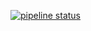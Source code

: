 [![pipeline status](https://gitlab.tue.nl/hpclab/website/badges/main/pipeline.svg)](https://gitlab.tue.nl/hpclab/website/-/commits/main)
